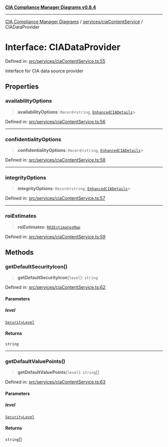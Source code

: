 [**CIA Compliance Manager Diagrams v0.8.4**](../../../README.md)

***

[CIA Compliance Manager Diagrams](../../../modules.md) / [services/ciaContentService](../README.md) / CIADataProvider

# Interface: CIADataProvider

Defined in: [src/services/ciaContentService.ts:55](https://github.com/Hack23/cia-compliance-manager/blob/a6d8d6a2cab2160940b9a047208c12088d7e02cf/src/services/ciaContentService.ts#L55)

Interface for CIA data source provider

## Properties

### availabilityOptions

> **availabilityOptions**: `Record`\<`string`, [`EnhancedCIADetails`](../../../hooks/useCIAOptions/interfaces/EnhancedCIADetails.md)\>

Defined in: [src/services/ciaContentService.ts:56](https://github.com/Hack23/cia-compliance-manager/blob/a6d8d6a2cab2160940b9a047208c12088d7e02cf/src/services/ciaContentService.ts#L56)

***

### confidentialityOptions

> **confidentialityOptions**: `Record`\<`string`, [`EnhancedCIADetails`](../../../hooks/useCIAOptions/interfaces/EnhancedCIADetails.md)\>

Defined in: [src/services/ciaContentService.ts:58](https://github.com/Hack23/cia-compliance-manager/blob/a6d8d6a2cab2160940b9a047208c12088d7e02cf/src/services/ciaContentService.ts#L58)

***

### integrityOptions

> **integrityOptions**: `Record`\<`string`, [`EnhancedCIADetails`](../../../hooks/useCIAOptions/interfaces/EnhancedCIADetails.md)\>

Defined in: [src/services/ciaContentService.ts:57](https://github.com/Hack23/cia-compliance-manager/blob/a6d8d6a2cab2160940b9a047208c12088d7e02cf/src/services/ciaContentService.ts#L57)

***

### roiEstimates

> **roiEstimates**: [`ROIEstimatesMap`](../../../types/cia-services/interfaces/ROIEstimatesMap.md)

Defined in: [src/services/ciaContentService.ts:59](https://github.com/Hack23/cia-compliance-manager/blob/a6d8d6a2cab2160940b9a047208c12088d7e02cf/src/services/ciaContentService.ts#L59)

## Methods

### getDefaultSecurityIcon()

> **getDefaultSecurityIcon**(`level`): `string`

Defined in: [src/services/ciaContentService.ts:62](https://github.com/Hack23/cia-compliance-manager/blob/a6d8d6a2cab2160940b9a047208c12088d7e02cf/src/services/ciaContentService.ts#L62)

#### Parameters

##### level

[`SecurityLevel`](../../../types/cia/type-aliases/SecurityLevel.md)

#### Returns

`string`

***

### getDefaultValuePoints()

> **getDefaultValuePoints**(`level`): `string`[]

Defined in: [src/services/ciaContentService.ts:63](https://github.com/Hack23/cia-compliance-manager/blob/a6d8d6a2cab2160940b9a047208c12088d7e02cf/src/services/ciaContentService.ts#L63)

#### Parameters

##### level

[`SecurityLevel`](../../../types/cia/type-aliases/SecurityLevel.md)

#### Returns

`string`[]
